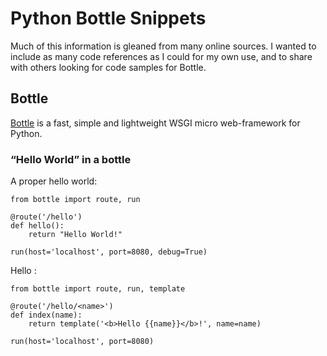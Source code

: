 # Python Bottle Snippets
Much of this information is gleaned from many online sources. I wanted to include as many code references as I could for my own use, and to share with others looking for code samples for Bottle.

## Bottle
[Bottle](https://bottlepy.org/docs/dev/) is a fast, simple and lightweight WSGI micro web-framework for Python.

### “Hello World” in a bottle
A proper hello world:
```
from bottle import route, run

@route('/hello')
def hello():
    return "Hello World!"

run(host='localhost', port=8080, debug=True)
```
Hello <name>:
```
from bottle import route, run, template

@route('/hello/<name>')
def index(name):
    return template('<b>Hello {{name}}</b>!', name=name)

run(host='localhost', port=8080)
```
  
